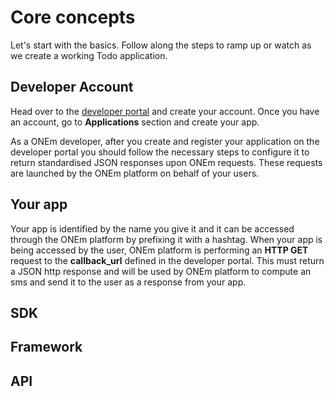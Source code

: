 # Core concepts

Let's start with the basics.
Follow along the steps to ramp up or watch as we create a working Todo application.
<!-- video here on how to create an app -->

## Developer Account

Head over to the [developer portal](http://developer-portal-poc.onem.zone) and create your account. Once you have an account, go to **Applications** section and create your app.
<!-- tutorial? -->
As a ONEm developer, after you create and register your application on the developer portal you should follow the necessary steps to configure it to return standardised JSON responses upon ONEm requests. These requests are launched by the ONEm platform on behalf of your users.
<!-- Link to Building section, how to register an application  -->

## Your app

Your app is identified by the name you give it and it can be accessed through the ONEm platform by prefixing it with a hashtag.
When your app is being accessed by the user, ONEm platform is performing an **HTTP GET** request to the **callback_url** defined in the developer portal.
This must return a JSON http response and will be used by ONEm platform to compute an sms and send it to the user as a response from your app.
<!-- Link to Building section, how to structure an application  -->

## SDK
<!-- TBD short description and purpose -->
<!-- Link to Building section, SDK  -->

## Framework
<!-- TBD short description and purpose -->
<!-- Link to Building section, Framework  -->

## API
<!-- TBD short description and purpose -->
<!-- Link to API section  -->

